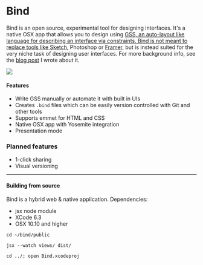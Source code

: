# Bind

Bind is an open source, experimental tool for designing interfaces. It's a native OSX app that allows you to design using <a href="http://gridstylesheets.org">GSS, an auto-layout like language for describing an interface via constraints. Bind is not meant to replace tools like <a href="http://bohemiancoding.com/sketch/">Sketch</a>, Photoshop or <a href="http://framerjs.com">Framer</a>, but is instead suited for the very niche task of designing user interfaces. For more background info, see the <a href="https://medium.com/@almonk/design-like-it-s-1999-48ce5f5be14">blog post</a> I wrote about it.

<img src="http://f.cl.ly/items/0X1o0y1F1r0h1U3e2n16/bind-screenshot.png"/>

#### Features
* Write GSS manually or automate it with built in UIs
* Creates `.bind` files which can be easily version controlled with Git and other tools
* Supports emmet for HTML and CSS
* Native OSX app with Yosemite integration
* Presentation mode

### Planned features
* 1-click sharing
* Visual versioning

----

#### Building from source

Bind is a hybrid web & native application. Dependencies:
* jsx node module
* XCode 6.3
* OSX 10.10 and higher

`cd ~/bind/public`

`jsx --watch views/ dist/`

`cd ../; open Bind.xcodeproj`
